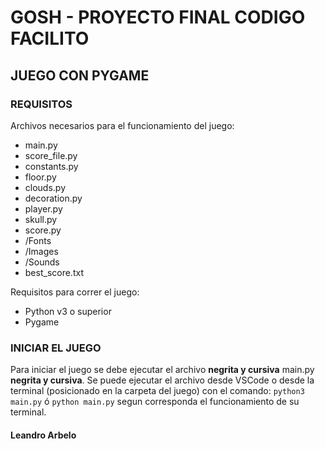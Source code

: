 # GOSH - PROYECTO FINAL CODIGO FACILITO #
## JUEGO CON PYGAME ##

### REQUISITOS ###
Archivos necesarios para el funcionamiento del juego:
- main.py
- score_file.py
- constants.py
- floor.py
- clouds.py
- decoration.py
- player.py
- skull.py
- score.py
- /Fonts
- /Images
- /Sounds
- best_score.txt

Requisitos para correr el juego:
- Python v3 o superior
- Pygame
  
### INICIAR EL JUEGO ###
Para iniciar el juego se debe ejecutar el archivo **negrita y cursiva** main.py **negrita y cursiva**.
Se puede ejecutar el archivo desde VSCode o desde la terminal (posicionado en la carpeta del juego) con el comando:
` python3 main.py ` ó ` python main.py ` segun corresponda el funcionamiento de su terminal.

#### Leandro Arbelo